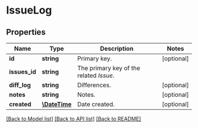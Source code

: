 # IssueLog

## Properties
Name | Type | Description | Notes
------------ | ------------- | ------------- | -------------
**id** | **string** | Primary key. | [optional] 
**issues_id** | **string** | The primary key of the related *Issue*. | 
**diff_log** | **string** | Differences. | [optional] 
**notes** | **string** | Notes. | [optional] 
**created** | [**\DateTime**](\DateTime.md) | Date created. | [optional] 

[[Back to Model list]](../README.md#documentation-for-models) [[Back to API list]](../README.md#documentation-for-api-endpoints) [[Back to README]](../README.md)



